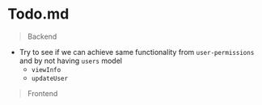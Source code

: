 # Todo.md

> Backend

 - Try to see if we can achieve same functionality from `user-permissions` and by not having `users` model
   + `viewInfo`
   + `updateUser`

> Frontend
